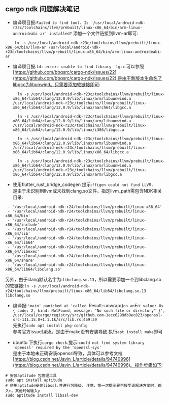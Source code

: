 cargo ndk 问题解决笔记
-------------------------

* 编译项目报:`Failed to find tool. Is '/usr/local/android-ndk-r23c/toolchains/llvm/prebuilt/linux-x86_64/bin/arm-linux-androideabi-ar' installed?`
 添加一个文件链接到llvm-ar即可:
````
	ln -s /usr/local/android-ndk-r23c/toolchains/llvm/prebuilt/linux-x86_64/bin/llvm-ar /usr/local/android-ndk-r23c/toolchains/llvm/prebuilt/linux-x86_64/bin/arm-linux-androideabi-ar
````
 

* 编译项目报:`ld: error: unable to find library -lgcc`
 可以参照[https://github.com/bbqsrc/cargo-ndk/issues/22](https://github.com/bbqsrc/cargo-ndk/issues/22).是由于新版本生命名了libgcc为libunwind。只需要添加软链接即可:
  ````
	ln -s /usr/local/android-ndk-r23c/toolchains/llvm/prebuilt/linux-x86_64/lib64/clang/12.0.9/lib/linux/arm/libuunwind.a /usr/local/android-ndk-r23c/toolchains/llvm/prebuilt/linux-x86_64/lib64/clang/12.0.9/lib/linux/aarch64/libgcc.a

	ln -s /usr/local/android-ndk-r23c/toolchains/llvm/prebuilt/linux-x86_64/lib64/clang/12.0.9/lib/linux/arm/libuunwind.a /usr/local/android-ndk-r23c/toolchains/llvm/prebuilt/linux-x86_64/lib64/clang/12.0.9/lib/linux/i386/libgcc.a

	ln -s /usr/local/android-ndk-r23c/toolchains/llvm/prebuilt/linux-x86_64/lib64/clang/12.0.9/lib/linux/arm/libuunwind.a /usr/local/android-ndk-r23c/toolchains/llvm/prebuilt/linux-x86_64/lib64/clang/12.0.9/lib/linux/x86_64/libgcc.a

	ln -s /usr/local/android-ndk-r23c/toolchains/llvm/prebuilt/linux-x86_64/lib64/clang/12.0.9/lib/linux/arm/libuunwind.a /usr/local/android-ndk-r23c/toolchains/llvm/prebuilt/linux-x86_64/lib64/clang/12.0.9/lib/linux/arm/libgcc.a
  ````

* 使用flutter_rust_bridge_codegen 提示:`ffigen could not find LLVM.`<br>
  是由于未识别到llvm或未找到clang.so文件。指定llvm_path需包含NDK相关目录:
````
 - '/usr/local/android-ndk-r24/toolchains/llvm/prebuilt/linux-x86_64'
 - '/usr/local/android-ndk-r24/toolchains/llvm/prebuilt/linux-x86_64/bin'
 - '/usr/local/android-ndk-r24/toolchains/llvm/prebuilt/linux-x86_64/include'
 - '/usr/local/android-ndk-r24/toolchains/llvm/prebuilt/linux-x86_64/lib'
 - '/usr/local/android-ndk-r24/toolchains/llvm/prebuilt/linux-x86_64/lib64'
 - '/usr/local/android-ndk-r24/toolchains/llvm/prebuilt/linux-x86_64/libexec'
 - '/usr/local/android-ndk-r24/toolchains/llvm/prebuilt/linux-x86_64/share'
 - '/usr/local/android-ndk-r24/toolchains/llvm/prebuilt/linux-x86_64/lib64/libclang.so'
````
另外，由于clang默认名字为:`libclang.so.13`，所以需要添加一个到libclang.so的软链接:`ln -s /usr/local/android-ndk-r24/toolchains/llvm/prebuilt/linux-x86_64/lib64/libclang.so.13 libclang.so`

* 编译报:`'main' panicked at 'called `Result::unwrap()` on an `Err` value: Os { code: 2, kind: NotFound, message: "No such file or directory" }', /usr/local/cargo/registry/src/github.com-1ecc6299db9ec823/openssl-src-111.15.0+1.1.1k/src/lib.rs:469:39`<br>
 先执行`sudo apt install pkg-config`<br>
 参考官方issue[1455](https://github.com/sfackler/rust-openssl/issues/1455)。是由于make没有安装导致.执行`apt install make`即可

* ubuntu 下执行`cargo check`.提示:`could not find system library 'openssl' required by the 'openssl-sys'`<br>
 是由于本地未正确安装openssl导致，具体可以参考文档[https://blog.csdn.net/Javin_L/article/details/94740996](https://blog.csdn.net/Javin_L/article/details/94740996)。操作步骤如下:
````
# 安装aptitude 包管理工具
sudo apt install aptitude
# 使用aptitude安装libssl.并进行包降级. 注意，第一次提示是否接受该解决方案时，输入n。其他时候输入y
sudo aptitude install libssl-dev
````
  